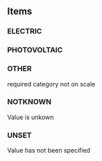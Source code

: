 

<!-- end of short definition -->
## Items

### ELECTRIC


### PHOTOVOLTAIC


### OTHER
required category not on scale

### NOTKNOWN
Value is unkown

### UNSET
Value has not been specified
